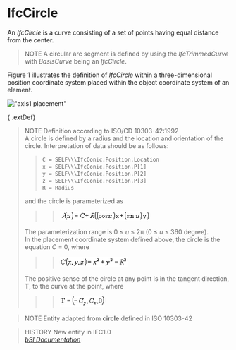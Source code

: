 IfcCircle
=========
An _IfcCircle_ is a curve consisting of a set of points having equal distance
from the center.  
  
> NOTE  A circular arc segment is defined by using the _IfcTrimmedCurve_ with
> _BasisCurve_ being an _IfcCircle_.  
  
Figure 1 illustrates the definition of _IfcCircle_ within a three-dimensional
position coordinate system placed within the object coordinate system of an
element.  
  
!["axis1 placement"](../figures/ifccircle-layout1.gif "Figure 1 -- Circle
layout")  
  
  
  
{ .extDef}  
> NOTE Definition according to ISO/CD 10303-42:1992  
> A circle is defined by a radius and the location and orientation of the
> circle. Interpretation of data should be as follows:  
>>  
>> ```  
>> C = SELF\\\IfcConic.Position.Location  
>> x = SELF\\\IfcConic.Position.P[1]  
>> y = SELF\\\IfcConic.Position.P[2]  
>> z = SELF\\\IfcConic.Position.P[3]  
>> R = Radius  
>> ```  
> and the circle is parameterized as  
>  
>>  
>>> ![formula](../figures/ifccircle-math1.gif)  
>>  
> The parameterization range is 0 ≤ _u_ ≤ 2π (0 ≤ _u_ ≤ 360 degree).  
> In the placement coordinate system defined above, the circle is the equation
> _C_ = 0, where  
>  
>>  
>>> ![formula](../figures/ifccircle-math2.gif)  
>>  
> The positive sense of the circle at any point is in the tangent direction,
> **T**, to the curve at the point, where  
>  
>>  
>>> ![formula](../figures/ifccircle-math3.gif)  
>>  
  
  
>  
> NOTE  Entity adapted from **circle** defined in ISO 10303-42  
  
> HISTORY  New entity in IFC1.0  
[ _bSI
Documentation_](https://standards.buildingsmart.org/IFC/DEV/IFC4_2/FINAL/HTML/schema/ifcgeometryresource/lexical/ifccircle.htm)



